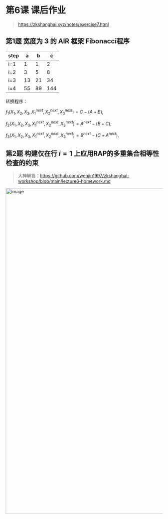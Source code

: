 # 第6课 课后作业

> https://zkshanghai.xyz/notes/exercise7.html

## 第1题 宽度为 3 的 AIR 框架 Fibonacci程序

|step|a|b|c|
|----|----|----|----|
|i=1|1|1|2|
|i=2|3|5|8|
|i=3|13|21|34|
|i=4|55|89|144|

转换程序：

 $f_1(X_1,X_2,X_3,X_1^{next},X_2^{next},X_3^{next}) = C - (A + B)$;
 
 $f_2(X_1,X_2,X_3,X_1^{next},X_2^{next},X_3^{next}) = A^{next} - (B + C)$;
 
 $f_3(X_1,X_2,X_3,X_1^{next},X_2^{next},X_3^{next}) = B^{next} - (C + A^{next})$.

## 第2题 构建仅在行 $i=1$ 上应用RAP的多重集合相等性检查的约束

> 大神解答：https://github.com/wenjin1997/zkshanghai-workshop/blob/main/lecture6-homework.md

<img width="1046" alt="image" src="https://github.com/DessertHeart/zkshanghai-workshop/assets/93460127/384ba7c9-c68f-4f11-a900-d1ec0364d0fa">
